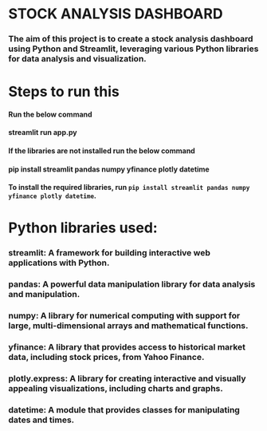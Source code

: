# STOCK ANALYSIS DASHBOARD
### The aim of this project is to create a stock analysis dashboard using Python and Streamlit, leveraging various Python libraries for data analysis and visualization.

# Steps to run this
#### Run the below command
#### streamlit run app.py
#### If the libraries are not installed run the below command
#### pip install streamlit pandas numpy yfinance plotly datetime
#### To install the required libraries, run `pip install streamlit pandas numpy yfinance plotly datetime`.



# Python libraries used:

### streamlit: A framework for building interactive web applications with Python.
### pandas: A powerful data manipulation library for data analysis and manipulation.
### numpy: A library for numerical computing with support for large, multi-dimensional arrays and mathematical functions.
### yfinance: A library that provides access to historical market data, including stock prices, from Yahoo Finance.
### plotly.express: A library for creating interactive and visually appealing visualizations, including charts and graphs.
### datetime: A module that provides classes for manipulating dates and times.
